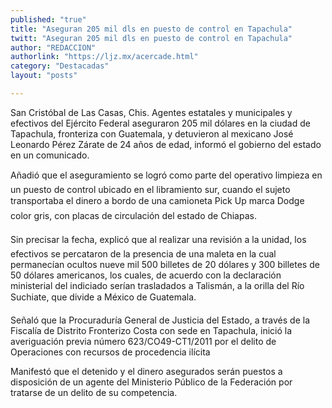 ```yaml
---
published: "true"
title: "Aseguran 205 mil dls en puesto de control en Tapachula"
twitt: "Aseguran 205 mil dls en puesto de control en Tapachula"
author: "REDACCION"
authorlink: "https://ljz.mx/acercade.html"
category: "Destacadas"
layout: "posts"

---
```



  San Cristóbal de Las Casas, Chis. Agentes estatales y municipales y efectivos del Ejército Federal aseguraron 205 mil dólares en la ciudad de Tapachula, fronteriza con Guatemala, y detuvieron al mexicano José Leonardo Pérez Zárate de 24 años de edad, informó el gobierno del estado en un comunicado.



  Añadió que el aseguramiento se logró como parte del operativo limpieza en un puesto de control ubicado en el libramiento sur, cuando el sujeto transportaba el dinero a bordo de una camioneta Pick Up marca Dodge color gris, con placas de circulación del estado de Chiapas.



  Sin precisar la fecha, explicó que al realizar una revisión a la unidad, los efectivos se percataron de la presencia de una maleta en la cual permanecían ocultos nueve mil 500 billetes de 20 dólares y 300 billetes de 50 dólares americanos, los cuales, de acuerdo con la declaración ministerial del indiciado serían trasladados a Talismán, a la orilla del Río Suchiate, que divide a México de Guatemala.



  Señaló que la Procuraduría General de Justicia del Estado, a través de la Fiscalía de Distrito Fronterizo Costa con sede en Tapachula, inició la averiguación previa número 623/CO49-CT1/2011 por el delito de Operaciones con recursos de procedencia ilícita



  Manifestó que el detenido y el dinero asegurados serán puestos a disposición de un agente del Ministerio Público de la Federación por tratarse de un delito de su competencia.

